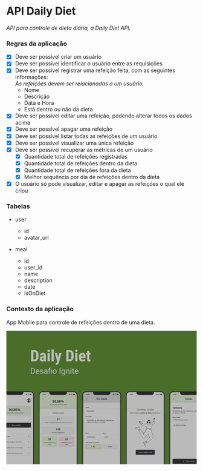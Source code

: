 # API Daily Diet
*API para controle de dieta diária, a Daily Diet API.*

### Regras da aplicação

- [x] Deve ser possível criar um usuário
- [x] Deve ser possível identificar o usuário entre as requisições
- [x] Deve ser possível registrar uma refeição feita, com as seguintes informações:
    <br />*As refeições devem ser relacionadas a um usuário.*
    - Nome
    - Descrição
    - Data e Hora
    - Está dentro ou não da dieta
- [x] Deve ser possível editar uma refeição, podendo alterar todos os dados acima
- [x] Deve ser possível apagar uma refeição
- [x] Deve ser possível listar todas as refeições de um usuário
- [x] Deve ser possível visualizar uma única refeição
- [x] Deve ser possível recuperar as métricas de um usuário
    - [x] Quantidade total de refeições registradas
    - [x] Quantidade total de refeições dentro da dieta
    - [x] Quantidade total de refeições fora da dieta
    - [x] Melhor sequência por dia de refeições dentro da dieta
- [x] O usuário só pode visualizar, editar e apagar as refeições o qual ele criou

### Tabelas
- user
  - id
  - avatar_url

- meal
  - id
  - user_id
  - name
  - description
  - date
  - isOnDiet


### Contexto da aplicação

App Mobile para controle de refeições dentro de uma dieta.

![Daily Diet Folder](assets/folder.png)